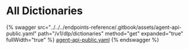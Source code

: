 # All Dictionaries

{% swagger src="../../../endpoints-reference/.gitbook/assets/agent-api-public.yaml" path="/v1/dlp/dictionaries" method="get" expanded="true" fullWidth="true" %}
[agent-api-public.yaml](../../../endpoints-reference/.gitbook/assets/agent-api-public.yaml)
{% endswagger %}
